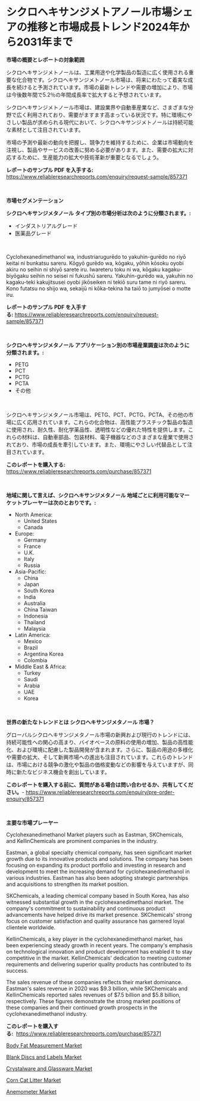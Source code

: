 <p><h1>シクロヘキサンジメトアノール市場シェアの推移と市場成長トレンド2024年から2031年まで</h1></p><p><strong>市場の概要とレポートの対象範囲</strong></p>
<p><p>シクロヘキサンジメトノールは、工業用途や化学製品の製造に広く使用される重要な化合物です。シクロヘキサンジメトノール市場は、将来にわたって着実な成長を続けると予測されています。市場の最新トレンドや需要の増加により、市場は今後数年間で5.2％の年間成長率で拡大すると予想されています。</p><p>シクロヘキサンジメトノール市場は、建設業界や自動車産業など、さまざまな分野で広く利用されており、需要がますます高まっている状況です。特に環境にやさしい製品が求められる現代において、シクロヘキサンジメトノールは持続可能な素材として注目されています。</p><p>市場の予測や最新の動向を把握し、競争力を維持するために、企業は市場動向を注視し、製品やサービスの改善に努める必要があります。また、需要の拡大に対応するために、生産能力の拡大や技術革新が重要となるでしょう。</p></p>
<p><strong>レポートのサンプル PDF を入手する:</strong> <a href="https://www.reliableresearchreports.com/enquiry/request-sample/857371">https://www.reliableresearchreports.com/enquiry/request-sample/857371</a></p>
<p>&nbsp;</p>
<p><strong>市場セグメンテーション</strong></p>
<p><strong>シクロヘキサンジメタノール タイプ別の市場分析は次のように分類されます。:</strong></p>
<p><ul><li>インダストリアルグレード</li><li>医薬品グレード</li></ul></p>
<p>&nbsp;</p>
<p><p>Cyclohexanedimethanol wa, industriarugurēdo to yakuhin-gurēdo no riyō keitai ni bunkatsu sareru. Kōgyō gurēdo wa, kōgaku, yōhin kōsoku oyobi akiru no seihin ni shiyō sarete iru. Iwareteru toku ni wa, kōgaku kagaku-biyōgaku seihin no seisei ni fukushū sareru. Yakuhin-gurēdo wa, yakuhin no kagaku-teki kakujitsusei oyobi jikōseiken ni tekiō suru tame ni riyō sareru. Kono futatsu no shijo wa, sekaijū ni kōka-tekina ha taiō to jumyōsei o motte iru.</p></p>
<p><strong>レポートのサンプル PDF を入手する:</strong>&nbsp;<a href="https://www.reliableresearchreports.com/enquiry/request-sample/857371">https://www.reliableresearchreports.com/enquiry/request-sample/857371</a></p>
<p>&nbsp;</p>
<p><strong> シクロヘキサンジメタノール アプリケーション別の市場産業調査は次のように分類されます。:</strong></p>
<p><ul><li>PETG</li><li>PCT</li><li>PCTG</li><li>PCTA</li><li>その他</li></ul></p>
<p>&nbsp;</p>
<p><p>シクロヘキサンジメタノール市場は、PETG、PCT、PCTG、PCTA、その他の市場に広く応用されています。これらの化合物は、高性能プラスチック製品の製造に使用され、耐久性、耐化学薬品性、透明性などの優れた特性を提供します。これらの材料は、自動車部品、包装材料、電子機器などのさまざまな産業で使用されており、市場の成長を牽引しています。また、環境にやさしい代替品として注目されています。</p></p>
<p><strong>このレポートを購入する:</strong>&nbsp; <a href="https://www.reliableresearchreports.com/purchase/857371">https://www.reliableresearchreports.com/purchase/857371</a></p>
<p>&nbsp;</p>
<p><strong>地域に関して言えば、シクロヘキサンジメタノール 地域ごとに利用可能なマーケットプレーヤーは次のとおりです。:</strong></p>
<p><ul>
    <li>
        North America:
        <ul>
            <li>United States</li>
            <li>Canada</li>
        </ul>
    </li>
    <li>
        Europe:
        <ul>
            <li>Germany</li>
            <li>France</li>
            <li>U.K.</li>
            <li>Italy</li>
            <li>Russia</li>
        </ul>
    </li>
    <li>
        Asia-Pacific:
        <ul>
            <li>China</li>
            <li>Japan</li>
            <li>South Korea</li>
            <li>India</li>
            <li>Australia</li>
            <li>China Taiwan</li>
            <li>Indonesia</li>
            <li>Thailand</li>
            <li>Malaysia</li>
        </ul>
    </li>
    <li>
        Latin America:
        <ul>
            <li>Mexico</li>
            <li>Brazil</li>
            <li>Argentina Korea</li>
            <li>Colombia</li>
        </ul>
    </li>
    <li>
        Middle East & Africa:
        <ul>
            <li>Turkey</li>
            <li>Saudi</li>
            <li>Arabia</li>
            <li>UAE</li>
            <li>Korea</li>
        </ul>
    </li>
    </ul></p>
<p>&nbsp;</p>
<p><strong>世界の新たなトレンドとは シクロヘキサンジメタノール 市場？</strong></p>
<p><p>グローバルシクロヘキサンジメタノール市場の新興および現行のトレンドには、持続可能性への関心の高まり、バイオベースの原料の使用の増加、製品の高性能化、および環境に配慮した製品開発が含まれます。さらに、製品の用途の多様化や需要の拡大、そして新興市場への進出も注目されています。これらのトレンドは、市場における競争の激化や製品の価格変動などの影響を与えていますが、同時に新たなビジネス機会を創出しています。</p></p>
<p><strong>このレポートを購入する前に、質問がある場合は問い合わせるか、共有してください。</strong>- <a href="https://www.reliableresearchreports.com/enquiry/pre-order-enquiry/857371">https://www.reliableresearchreports.com/enquiry/pre-order-enquiry/857371</a></p>
<p>&nbsp;</p>
<p><strong>主要な市場プレーヤー</strong></p>
<p><p>Cyclohexanedimethanol Market players such as Eastman, SKChemicals, and KellinChemicals are prominent companies in the industry.</p><p>Eastman, a global specialty chemical company, has seen significant market growth due to its innovative products and solutions. The company has been focusing on expanding its product portfolio and investing in research and development to meet the increasing demand for cyclohexanedimethanol in various industries. Eastman has also been adopting strategic partnerships and acquisitions to strengthen its market position.</p><p>SKChemicals, a leading chemical company based in South Korea, has also witnessed substantial growth in the cyclohexanedimethanol market. The company's commitment to sustainability and continuous product advancements have helped drive its market presence. SKChemicals' strong focus on customer satisfaction and quality assurance has garnered loyal clientele worldwide.</p><p>KellinChemicals, a key player in the cyclohexanedimethanol market, has been experiencing steady growth in recent years. The company's emphasis on technological innovation and product development has enabled it to stay competitive in the market. KellinChemicals' dedication to meeting customer requirements and delivering superior quality products has contributed to its success.</p><p>The sales revenue of these companies reflects their market dominance. Eastman's sales revenue in 2020 was $9.3 billion, while SKChemicals and KellinChemicals reported sales revenues of $7.5 billion and $5.8 billion, respectively. These figures demonstrate the strong market positions of these companies and their continued growth prospects in the cyclohexanedimethanol industry.</p></p>
<p><strong>このレポートを購入する:</strong>&nbsp;&nbsp;<a href="https://www.reliableresearchreports.com/purchase/857371">https://www.reliableresearchreports.com/purchase/857371</a></p>
<p><p><a href="https://view.publitas.com/reportprime-1/body-fat-measurement-market-a-comprehensive-report-of-its-market-share-growth-trends-2024-2031/">Body Fat Measurement Market</a></p><p><a href="https://issuu.com/reportprime-2/docs/blank-discs-and-labels-market-size-2030.pptx">Blank Discs and Labels Market</a></p><p><a href="https://github.com/luckyshygirl/Market-Research-Report-List-3/blob/main/crystalware-and-glassware-market.md">Crystalware and Glassware Market</a></p><p><a href="https://github.com/JameTravis/Market-Research-Report-List-4/blob/main/corn-cat-litter-market.md">Corn Cat Litter Market</a></p><p><a href="https://view.publitas.com/reportprime-1/anemometer-market-size-focuses-on-market-dynamics-in-depth-analysis-and-future-projections-of-its-market-forecasted-for-period-from-2024-to-2031/">Anemometer Market</a></p></p>